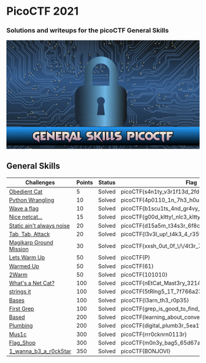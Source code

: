 # PicoCTF 2021

### Solutions and writeups for the picoCTF General Skills

![](gene.png)


## General Skills
<table>
    <thead>
        <tr class="header">
            <th>Challenges</th>
            <th>Points</th>
            <th>Status</th>
            <th>Flag</th>
        </tr>
    </thead>
    <tbody>
        <tr>
            <td markdown="span"><a href="1_Obedient_Cat">Obedient Cat</a></td>
            <td markdown="span">5</td>
            <td markdown="span">Solved</td>
            <td markdown="span">picoCTF{s4n1ty_v3r1f13d_2fd6ed29}</td>
        </tr>
        <tr>
            <td markdown="span"><a href="2_Python_Wrangling">Python Wrangling</a></td>
            <td markdown="span">10</td>
            <td markdown="span">Solved</td>
            <td markdown="span">picoCTF{4p0110_1n_7h3_h0us3_ac9bd0ff}</td>
        </tr>
        <tr>
            <td markdown="span"><a href="3_Wave a_flag">Wave a flag</a></td>
            <td markdown="span">10</td>
            <td markdown="span">Solved</td>
            <td markdown="span">picoCTF{b1scu1ts_4nd_gr4vy_f0668f62}</td>
        </tr>
        <tr>
            <td markdown="span"><a href="4_Nice_netcat">Nice netcat...</a></td>
            <td markdown="span">15</td>
            <td markdown="span">Solved</td>
            <td markdown="span">picoCTF{g00d_kltty!_nlc3_kltty!_afd5fda4}</td>
        </tr>
        <tr>
            <td markdown="span"><a href="5_Static_ain_always_noise">Static ain't always noise</a></td>
            <td markdown="span">20</td>
            <td markdown="span">Solved</td>
            <td markdown="span">picoCTF{d15a5m_t34s3r_6f8c8200}</td>
        </tr>
        <tr>
            <td markdown="span"><a href="6_Tab_Tab_Attack">Tab, Tab, Attack</a></td>
            <td markdown="span">20</td>
            <td markdown="span">Solved</td>
            <td markdown="span">picoCTF{l3v3l_up!_t4k3_4_r35t!_2bcfb2ab}</td>
        </tr>
        <tr>
            <td markdown="span"><a href="7_Magikarp_Ground_Mission">Magikarp Ground Mission</a></td>
            <td markdown="span">30</td>
            <td markdown="span">Solved</td>
            <td markdown="span">picoCTF{xxsh_0ut_0f_\/\/4t3r_71be5264}</td>
        </tr>
        <tr>
            <td markdown="span"><a href="8_Lets_Warm_Up">Lets Warm Up</a></td>
            <td markdown="span">50</td>
            <td markdown="span">Solved</td>
            <td markdown="span">picoCTF{P}</td>
        </tr>
        <tr>
            <td markdown="span"><a href="9_Warmed_Up">Warmed Up</a></td>
            <td markdown="span">50</td>
            <td markdown="span">Solved</td>
            <td markdown="span">picoCTF{61}</td>
        </tr>
        <tr>
            <td markdown="span"><a href="10_2Warm">2Warm</a></td>
            <td markdown="span">50</td>
            <td markdown="span">Solved</td>
            <td markdown="span">picoCTF{101010}</td>
        </tr>
        <tr>
            <td markdown="span"><a href="11_vault_door_8">What's a Net Cat?</a></td>
            <td markdown="span">100</td>
            <td markdown="span">Solved</td>
            <td markdown="span">picoCTF{nEtCat_Mast3ry_3214be47}</td>
        </tr>
        <tr>
            <td markdown="span"><a href="12_strings_it">strings it</a></td>
            <td markdown="span">100</td>
            <td markdown="span">Solved</td>
            <td markdown="span">picoCTF{5tRIng5_1T_7f766a23}</td>
        </tr>
        <tr>
            <td markdown="span"><a href="13_Bases">Bases</a></td>
            <td markdown="span">100</td>
            <td markdown="span">Solved</td>
            <td markdown="span">picoCTF{l3arn_th3_r0p35}</td>
        </tr>
        <tr>
            <td markdown="span"><a href="14_First_Grep">First Grep</a></td>
            <td markdown="span">100</td>
            <td markdown="span">Solved</td>
            <td markdown="span">picoCTF{grep_is_good_to_find_things_5af9d829}</td>
        </tr>
        <tr>
            <td markdown="span"><a href="15_Based">Based</a></td>
            <td markdown="span">200</td>
            <td markdown="span">Solved</td>
            <td markdown="span">picoCTF{learning_about_converting_values_b375bb16}</td>
        </tr>
        <tr>
            <td markdown="span"><a href="16_plumbing">Plumbing</a></td>
            <td markdown="span">200</td>
            <td markdown="span">Solved</td>
            <td markdown="span">picoCTF{digital_plumb3r_5ea1fbd7}</td>
        </tr>
        <tr>
            <td markdown="span"><a href="17_mus1c">Mus1c</a></td>
            <td markdown="span">300</td>
            <td markdown="span">Solved</td>
            <td markdown="span">picoCTF{rrr0cknrn0113r}</td>
        </tr>
        <tr>
            <td markdown="span"><a href="18_flag_shop">Flag_Shop</a></td>
            <td markdown="span">300</td>
            <td markdown="span">Solved</td>
            <td markdown="span">picoCTF{m0n3y_bag5_65d67a74}</td>
        </tr>
        <tr>
            <td markdown="span"><a href="19_1_wanna_b3_a_r0ck5tar">1_wanna_b3_a_r0ck5tar</a></td>
            <td markdown="span">350</td>
            <td markdown="span">Solved</td>
            <td markdown="span">picoCTF{BONJOVI}</td>
        </tr>
    </tbody>
</table>